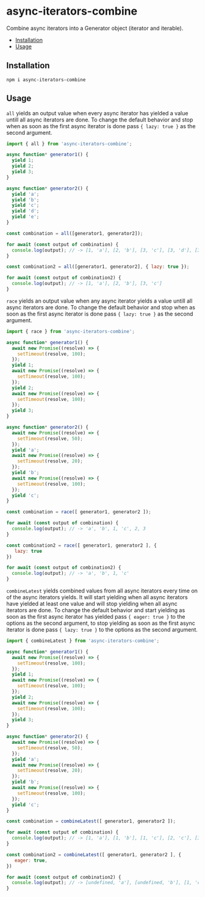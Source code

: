 # async-iterators-combine

Combine async iterators into a Generator object (iterator and iterable).

- [Installation](#installation)
- [Usage](#usage)

## Installation

```
npm i async-iterators-combine
```

## Usage

`all` yields an output value when every async iterator has yielded a value untill all async iterators are done.
To change the default behavior and stop when as soon as the first async iterator is done pass `{ lazy: true }` as the second argument.

```js
import { all } from 'async-iterators-combine';

async function* generator1() {
  yield 1;
  yield 2;
  yield 3;
}

async function* generator2() {
  yield 'a';
  yield 'b';
  yield 'c';
  yield 'd';
  yield 'e';
}

const combination = all([generator1, generator2]);

for await (const output of combination) {
  console.log(output); // -> [1, 'a'], [2, 'b'], [3, 'c'], [3, 'd'], [3, 'e']
}

const combination2 = all([generator1, generator2], { lazy: true });

for await (const output of combination2) {
  console.log(output); // -> [1, 'a'], [2, 'b'], [3, 'c']
}
```

`race` yields an output value when any async iterator yields a value untill all async iterators are done.
To change the default behavior and stop when as soon as the first async iterator is done pass `{ lazy: true }` as the second argument.

```js
import { race } from 'async-iterators-combine';

async function* generator1() {
  await new Promise((resolve) => {
    setTimeout(resolve, 100);
  });
  yield 1;
  await new Promise((resolve) => {
    setTimeout(resolve, 100);
  });
  yield 2;
  await new Promise((resolve) => {
    setTimeout(resolve, 100);
  });
  yield 3;
}

async function* generator2() {
  await new Promise((resolve) => {
    setTimeout(resolve, 50);
  });
  yield 'a';
  await new Promise((resolve) => {
    setTimeout(resolve, 20);
  });
  yield 'b';
  await new Promise((resolve) => {
    setTimeout(resolve, 100);
  });
  yield 'c';
}

const combination = race([ generator1, generator2 ]);

for await (const output of combination) {
  console.log(output); // -> 'a', 'b', 1, 'c', 2, 3
}

const combination2 = race([ generator1, generator2 ], {
   lazy: true
})

for await (const output of combination2) {
  console.log(output); // -> 'a', 'b', 1, 'c'
}
```

`combineLatest` yields combined values from all async iterators every time on of the async iterators yields.
It will start yielding when all async iterators have yielded at least one value and will stop yielding when all async iterators are done.
To change the default behavior and start yielding as soon as the first async iterator has yielded pass `{ eager: true }` to the options as the second argument, to stop yielding as soon as the first async iterator is done pass `{ lazy: true }` to the options as the second argument.

```js
import { combineLatest } from 'async-iterators-combine';

async function* generator1() {
  await new Promise((resolve) => {
    setTimeout(resolve, 100);
  });
  yield 1;
  await new Promise((resolve) => {
    setTimeout(resolve, 100);
  });
  yield 2;
  await new Promise((resolve) => {
    setTimeout(resolve, 100);
  });
  yield 3;
}

async function* generator2() {
  await new Promise((resolve) => {
    setTimeout(resolve, 50);
  });
  yield 'a';
  await new Promise((resolve) => {
    setTimeout(resolve, 20);
  });
  yield 'b';
  await new Promise((resolve) => {
    setTimeout(resolve, 100);
  });
  yield 'c';
}

const combination = combineLatest([ generator1, generator2 ]);

for await (const output of combination) {
  console.log(output); // -> [1, 'a'], [1, 'b'], [1, 'c'], [2, 'c'], [3, 'c']
}

const combination2 = combineLatest([ generator1, generator2 ], {
   eager: true,
})

for await (const output of combination2) {
  console.log(output); // -> [undefined, 'a'], [undefined, 'b'], [1, 'c'], [2, 'c'], [3, 'c']
}
```

